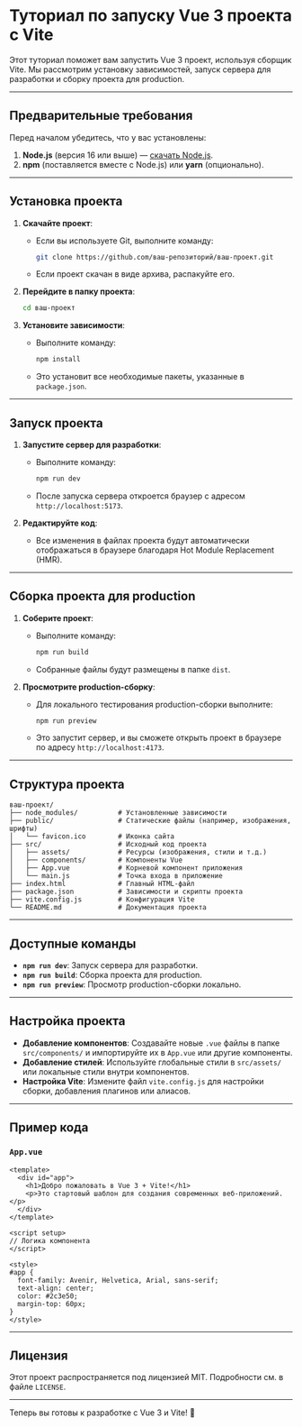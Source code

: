 # Туториал по запуску Vue 3 проекта с Vite

Этот туториал поможет вам запустить Vue 3 проект, используя сборщик Vite. Мы рассмотрим установку зависимостей, запуск сервера для разработки и сборку проекта для production.

---

## Предварительные требования

Перед началом убедитесь, что у вас установлены:

1. **Node.js** (версия 16 или выше) — [скачать Node.js](https://nodejs.org/).
2. **npm** (поставляется вместе с Node.js) или **yarn** (опционально).

---

## Установка проекта

1. **Скачайте проект**:
   - Если вы используете Git, выполните команду:
     ```bash
     git clone https://github.com/ваш-репозиторий/ваш-проект.git
     ```
   - Если проект скачан в виде архива, распакуйте его.

2. **Перейдите в папку проекта**:
   ```bash
   cd ваш-проект
   ```

3. **Установите зависимости**:
   - Выполните команду:
     ```bash
     npm install
     ```
   - Это установит все необходимые пакеты, указанные в `package.json`.

---

## Запуск проекта

1. **Запустите сервер для разработки**:
   - Выполните команду:
     ```bash
     npm run dev
     ```
   - После запуска сервера откроется браузер с адресом `http://localhost:5173`.

2. **Редактируйте код**:
   - Все изменения в файлах проекта будут автоматически отображаться в браузере благодаря Hot Module Replacement (HMR).

---

## Сборка проекта для production

1. **Соберите проект**:
   - Выполните команду:
     ```bash
     npm run build
     ```
   - Собранные файлы будут размещены в папке `dist`.

2. **Просмотрите production-сборку**:
   - Для локального тестирования production-сборки выполните:
     ```bash
     npm run preview
     ```
   - Это запустит сервер, и вы сможете открыть проект в браузере по адресу `http://localhost:4173`.

---

## Структура проекта

```
ваш-проект/
├── node_modules/          # Установленные зависимости
├── public/                # Статические файлы (например, изображения, шрифты)
│   └── favicon.ico        # Иконка сайта
├── src/                   # Исходный код проекта
│   ├── assets/            # Ресурсы (изображения, стили и т.д.)
│   ├── components/        # Компоненты Vue
│   ├── App.vue            # Корневой компонент приложения
│   └── main.js            # Точка входа в приложение
├── index.html             # Главный HTML-файл
├── package.json           # Зависимости и скрипты проекта
├── vite.config.js         # Конфигурация Vite
└── README.md              # Документация проекта
```

---

## Доступные команды

- **`npm run dev`**: Запуск сервера для разработки.
- **`npm run build`**: Сборка проекта для production.
- **`npm run preview`**: Просмотр production-сборки локально.

---

## Настройка проекта

- **Добавление компонентов**: Создавайте новые `.vue` файлы в папке `src/components/` и импортируйте их в `App.vue` или другие компоненты.
- **Добавление стилей**: Используйте глобальные стили в `src/assets/` или локальные стили внутри компонентов.
- **Настройка Vite**: Измените файл `vite.config.js` для настройки сборки, добавления плагинов или алиасов.

---

## Пример кода

### `App.vue`
```vue
<template>
  <div id="app">
    <h1>Добро пожаловать в Vue 3 + Vite!</h1>
    <p>Это стартовый шаблон для создания современных веб-приложений.</p>
  </div>
</template>

<script setup>
// Логика компонента
</script>

<style>
#app {
  font-family: Avenir, Helvetica, Arial, sans-serif;
  text-align: center;
  color: #2c3e50;
  margin-top: 60px;
}
</style>
```

---

## Лицензия

Этот проект распространяется под лицензией MIT. Подробности см. в файле `LICENSE`.

---

Теперь вы готовы к разработке с Vue 3 и Vite! 🚀
